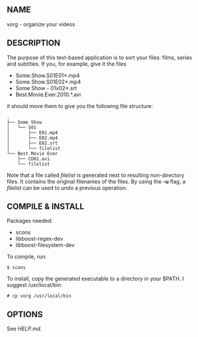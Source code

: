 ## NAME ##
vorg - organize your videos

## DESCRIPTION ##
The purpose of this text-based application is to sort your files: films, series and subtitles. If you, for example, give it the files
 - Some.Show.S01E01*.mp4
 - Some.Show.S01E02*.mp4
 - Some Show - 01x02*.srt
 - Best.Movie.Ever.2010.*.avi

it should move them to give you the following file structure:

    .
    ├── Some Show
    │   └── S01
    │       ├── E01.mp4
    │       ├── E02.mp4
    │       ├── E02.srt
    │       └── filelist
    └── Best Movie Ever
        ├── CD01.avi
        └── filelist
Note that a file called *filelist* is generated next to resulting non-directory files. It contains the original filenames of the files. By using the **-u** flag, a *filelist* can be used to undo a previous operation.

## COMPILE & INSTALL ##
Packages needed:

 - scons
 - libboost-regex-dev
 - libboost-filesystem-dev
    
To compile, run:

    $ scons

To install, copy the generated executable to a directory in your $PATH. I suggest /usr/local/bin:

    # cp vorg /usr/local/bin

## OPTIONS ##
See *HELP.md*.
